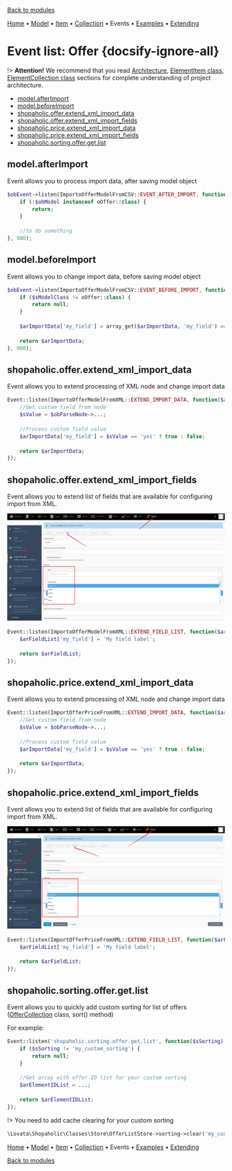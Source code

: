 [Back to modules](modules/home.md)

[Home](modules/offer/home.md)
• [Model](modules/offer/model/model.md)
• [Item](modules/offer/item/item.md)
• [Collection](modules/offer/collection/collection.md)
• Events
• [Examples](modules/offer/examples/examples.md)
• [Extending](modules/offer/extending/extending.md)

# Event list: Offer {docsify-ignore-all}

!> **Attention!**  We recommend that you read [Architecture](architecture/architecture), [ElementItem class](architecture/item-class/item-class.md),
[ElementCollection class](architecture/collection-class/collection-class.md) sections for complete understanding of  project architecture.

* [model.afterImport](#modelafterimport)
* [model.beforeImport](#modelbeforeimport)
* [shopaholic.offer.extend_xml_import_data](#shopaholicofferextend_xml_import_data)
* [shopaholic.offer.extend_xml_import_fields](#shopaholicofferextend_xml_import_fields)
* [shopaholic.price.extend_xml_import_data](#shopaholicpriceextend_xml_import_data)
* [shopaholic.price.extend_xml_import_fields](#shopaholicpriceextend_xml_import_fields)
* [shopaholic.sorting.offer.get.list](#shopaholicsortingoffergetlist)

## model.afterImport

Event allows you to process import data, after saving model object

```php
$obEvent->listen(ImportoOfferModelFromCSV::EVENT_AFTER_IMPORT, function ($obModel, $arImportData) {
    if (!$obModel instanceof oOffer::class) {
        return;
    }

    //to do something 
}, 900);
```

## model.beforeImport

Event allows you to change import data, before saving model object

```php
$obEvent->listen(ImportoOfferModelFromCSV::EVENT_BEFORE_IMPORT, function ($sModelClass, $arImportData) {
    if ($sModelClass != oOffer::class) {
        return null;
    }

    $arImportData['my_field'] = array_get($arImportData, 'my_field') == 'yes' ? true : false;

    return $arImportData;
}, 900);
```

## shopaholic.offer.extend_xml_import_data

Event allows you to extend processing of XML node and change import data

```php
Event::listen(ImportoOfferModelFromXML::EXTEND_IMPORT_DATA, function($arImportData, $obParseNode) {
    //Get custom field from node
    $sValue = $obParseNode->...;

    //Process custom field value
    $arImportData['my_field'] = $sValue == 'yes' ? true : false;
    
    return $arImportData;
});
```

## shopaholic.offer.extend_xml_import_fields

Event allows you to extend list of fields that are available for configuring import from XML.

![](./../../../assets/images/backend-offer-3.png) 

```php
Event::listen(ImportoOfferModelFromXML::EXTEND_FIELD_LIST, function($arFieldList) {
    $arFieldList['my_field'] = 'My field label';
    
    return $arFieldList;
});
```

## shopaholic.price.extend_xml_import_data

Event allows you to extend processing of XML node and change import data

```php
Event::listen(ImportOfferPriceFromXML::EXTEND_IMPORT_DATA, function($arImportData, $obParseNode) {
    //Get custom field from node
    $sValue = $obParseNode->...;

    //Process custom field value
    $arImportData['my_field'] = $sValue == 'yes' ? true : false;
    
    return $arImportData;
});
```

## shopaholic.price.extend_xml_import_fields

Event allows you to extend list of fields that are available for configuring import from XML.

![](./../../../assets/images/backend-offer-4.png) 

```php
Event::listen(ImportOfferPriceFromXML::EXTEND_FIELD_LIST, function($arFieldList) {
    $arFieldList['my_field'] = 'My field label';
    
    return $arFieldList;
});
```


## **shopaholic.sorting.offer.get.list**

Event allows you to quickly add custom sorting for list of offers ([OfferCollection](modules/offer/collection/collection.md) class, sort() method)

For example:
```php
Event::listen('shopaholic.sorting.offer.get.list', function($sSorting) {
    if ($sSorting != 'my_custom_sorting') {
        return null;
    }
    
    //Get array with offer ID list for your custom sorting
    $arElementIDList = ...;
    
    return $arElementIDList;
});
```

!> You need to add cache clearing for your custom sorting
```php
\Lovata\Shopaholic\Classes\Store\OfferListStore->sorting->clear('my_custom_sorting');
```

[Home](modules/offer/home.md)
• [Model](modules/offer/model/model.md)
• [Item](modules/offer/item/item.md)
• [Collection](modules/offer/collection/collection.md)
• Events
• [Examples](modules/offer/examples/examples.md)
• [Extending](modules/offer/extending/extending.md)

[Back to modules](modules/home.md)
